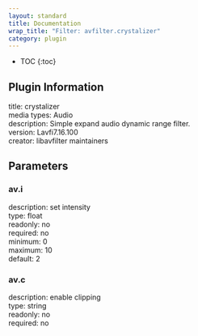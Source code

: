 ```yaml
---
layout: standard
title: Documentation
wrap_title: "Filter: avfilter.crystalizer"
category: plugin
---
```

* TOC
{:toc}

## Plugin Information

title: crystalizer  
media types:
Audio  
description: Simple expand audio dynamic range filter.  
version: Lavfi7.16.100  
creator: libavfilter maintainers  

## Parameters

### av.i

  
description:
set intensity  
type: float  
readonly: no  
required: no  
minimum: 0  
maximum: 10  
default: 2  

### av.c

  
description:
enable clipping  
type: string  
readonly: no  
required: no  

